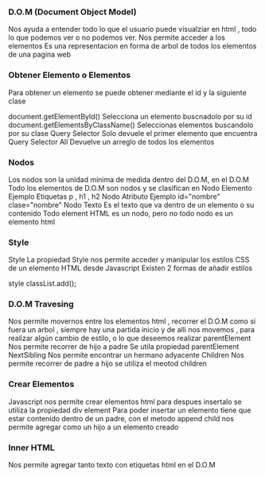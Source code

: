 ### D.O.M (Document Object Model)
Nos ayuda a entender todo lo que el usuario puede visualziar en html , todo lo que podemos ver o no podemos ver. Nos permite acceder a los elementos Es una representacion en forma de arbol de todos los elementos de una pagina web
### Obtener Elemento o Elementos
Para obtener un elemento se puede obtener mediante el id y la siguiente clase

document.getElementById()
Selecciona un elemento buscnadolo por su id
document.getElementsByClassName()
Seleccionas elementos buscandolo por su clase
Query Selector
Solo devuele el primer elemento que encuentra
Query Selector All
Devuelve un arreglo de todos los elementos

### Nodos 
Los nodos son la unidad minima de medida dentro del D.O.M, en el D.O.M
Todo los elementos de D.O.M son nodos y se clasifican en
Nodo Elemento
Ejemplo Etiquetas p , h1 , h2
Nodo Atributo
Ejemplo id="nombre" clase="nombre"
Nodo Texto
Es el texto que va dentro de un elemento o su contenido
Todo element HTML es un nodo, pero no todo nodo es un elemento html

### Style
Style
La propiedad Style nos permite acceder y manipular los estilos CSS de un elemento HTML desde Javascript
Existen 2 formas de añadir estilos

style
classList.add();

### D.O.M Travesing

Nos permite movernos entre los elementos html , recorrer el D.O.M como si fuera un arbol , siempre hay una partida inicio y de alli nos movemos , para realizar algún cambio de estilo, o lo que deseemos realizar parentElement
Nos permite recorrer de hijo a padre Se utila propiedad parentElement
NextSibling
Nos permite encontrar un hermano adyacente
Children
Nos permite recorrer de padre a hijo se utiliza el meotod children

### Crear Elementos
Javascript nos permite crear elementos html para despues insertalo se utiliza la propiedad div element
Para poder insertar un elemento tiene que estar contenido dentro de un padre, con el metodo append child nos permite agregar como un hijo a un elemento creado

### Inner HTML
Nos permite agregar tanto texto con etiquetas html en el D.O.M
